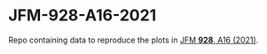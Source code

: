 # JFM-928-A16-2021

Repo containing data to reproduce the plots in [JFM **928**, A16 (2021)](https://doi.org/10.1017/jfm.2021.802).
